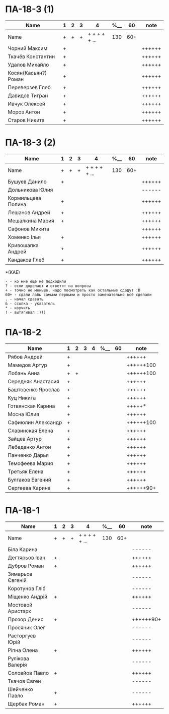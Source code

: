 # ПА-18-3 (1) 
|Name|1|2|3|4|________%__________|60|note|
| --- | --- | --- | --- | --- | --- | --- | --- |
|Name		|+|+|+|+ + + + + ...|		130		|60+||
|Чорний Максим		|+||||				||++++++|
|Ткачёв	Константин	|+||||				||++++++|
|Удалов	Михайло		|+||||				||++++++|
|Косян(Касьян?) Роман 		|+||||				||++++++|
|Переверзев Глеб	|+||||				||++++++|
|Давидов Тигран		|+||||				||++++++|
|Ивчук Олексей		|+||||				||++++++|
|Мороз Антон		|+||||				||++++++|
|Старов Никита		|+||||				||++++++|

# ПА-18-3 (2) 
|Name|1|2|3|4|________%__________|60|note|
| --- | --- | --- | --- | --- | --- | --- | --- |
|Name		|+|+|+|+ + + + + ...|		130		|60+||
|Бушуев Данило			|+||||				||++++++|
|Дольникова Юлия		|||||				||------|
|Кормильцева Полина		|+||||				||++++++|
|Лешанов Андрей			|+||||				||++++++|
|Мешалкина Мария		|+||||				||++++++|
|Сафонов Микита			|||||				||++++++|
|Хоменко Ілья			|+||||				||++++++|
|Кривошапка Андрей		|+||||				||++++++|
|Кандаков Глеб			|+||||				||++++++|

*(KAE)
```
- - ко мне ещё не подходили
? - если доделают и ответят на вопросы 
+ - точно не меньше, надо посмотреть как остальные сдадут :D  
60+ - сдали лабы самыми первыми и просто замечательно всё сделали
. - начал сдавать
& - ссылка - указатель
* - изучить
! - вытягивал :)))

```

# ПА-18-2
|Name|1|2|3|4|________%__________|60|note|
| --- | --- | --- | --- | --- | --- | --- | --- |
|Рябов Андрей			|+||||				||++++++|
|Мамедов Артур			|+||||				||++++++100|
|Лобань Анна			|+|+|||				||++++++100|
|Середняк Анастасия		|+||||				||++++++|
|Баштовенко Ярослав		|+||||				||++++++|
|Куц Никита				|+||||				||++++++|
|Готвянская Карина		|+||||				||+++++*|
|Мосна Юлия				|+||||				||++++++|
|Сафиюлин Александр		|+||||				||++++++100|
|Славинская Елена		|+||||				||++++++|
|Зайцев Артур			|+||||				||++++++|
|Лебеденко Антон		|+||||				||++++++|
|Панченко Дарья			|+||||				||++++++|
|Темофеева Мария		|+||||				||++++++|
|Третьяк Елена			|+||||				||++++++|
|Булгаков Евгений		|+||||				||++++++|
|Сергеева Карина		|+||||				||++++++90+|

# ПА-18-1
|Name|1|2|3|4|________%__________|60|note|
| --- | --- | --- | --- | --- | --- | --- | --- |
|Name		|+|+|+|+ + + + + ...|		130		|60+||
|Біла Карина			|||||				||------|
|Дегтярьов Іван			|+||||				||++++++|
|Дубров Роман			|+||||				||++++++|
|Зимарьов Євгеній		|||||				||------|
|Коротунов Гліб			|||||				||------|
|Міщенко Андрій			|+||||				||++++++|
|Мостовой Аристарх		|||||				||------|
|Прозор Денис			|+||||				||++++++90+|
|Просяник Олег			|||||				||------|
|Расторгуєв Юрій		|||||				||------|
|Ріпна Олена			|+||||				||++++++|
|Рулікова Валерія		|||||				||------|
|Соловйов Павло			|+||||				||++++++|
|Ткачов Євген			|||||				||------|
|Шейченко Павло			|+||||				||------|
|Щербак Роман			|+||||				||++++++|






